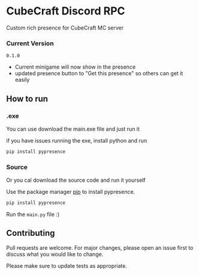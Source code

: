 # CubeCraft Discord RPC

Custom rich presence for CubeCraft MC server

### Current Version
`0.1.0`
 - Current minigame will now show in the presence
 - updated presence button to "Get this presence" so others can get it easily

## How to run

### .exe
You can use download the main.exe file and just run it

if you have issues running the exe, install python and run
```bash
pip install pypresence
```

### Source
Or you cal download the source code and run it yourself

Use the package manager [pip](https://pip.pypa.io/en/stable/) to install pypresence.

```bash
pip install pypresence
```
Run the `main.py` file :)


## Contributing
Pull requests are welcome. For major changes, please open an issue first to discuss what you would like to change.

Please make sure to update tests as appropriate.
